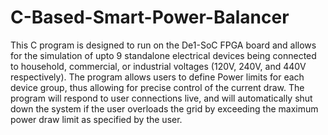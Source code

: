 # C-Based-Smart-Power-Balancer
This C program is designed to run on the De1-SoC FPGA board and allows for the simulation of upto 9 standalone electrical devices being connected to household, commercial, or industrial voltages (120V, 240V, and 440V respectively).
The program allows users to define Power limits for each device group, thus allowing for precise control of the current draw.
The program will respond to user connections live, and will automatically shut down the system if the user overloads the grid by exceeding the maximum power draw limit as specified by the user.
